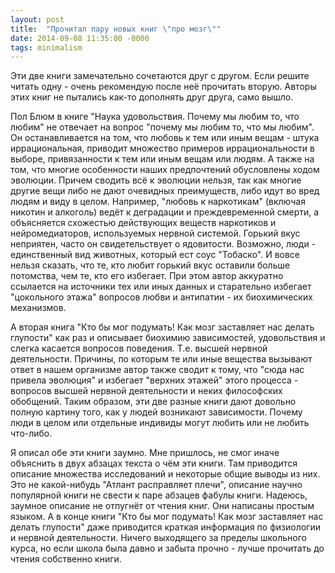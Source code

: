 ```yaml
---
layout: post
title:  "Прочитал пару новых книг \"про мозг\""
date: 2014-09-08 11:35:00 -0000
tags: minimalism
---
```


Эти две книги замечательно сочетаются друг с другом. Если решите читать одну - очень рекомендую после неё прочитать вторую. Авторы этих книг не пытались как-то дополнять друг друга, само вышло. 

Пол Блюм в книге "Наука удовольствия. Почему мы любим то, что любим" не отвечает на вопрос "почему мы любим то, что мы любим". Он останавливается на том, что любовь к тем или иным вещам - штука иррациональная, приводит множество примеров иррациональности в выборе, привязанности к тем или иным вещам или людям. А также на том, что многие особенности наших предпочтений обусловлены ходом эволюции. Причем сводить всё к эволюции нельзя, так как многие другие вещи либо не дают очевидных преимуществ, либо идут во вред людям и виду в целом. Например, "любовь к наркотикам" (включая никотин и алкоголь) ведёт к деградации и преждевременной смерти, а объясняется схожестью действующих веществ наркотиков и нейромедиаторов, используемых нервной системой. Горький вкус неприятен, часто он свидетельствует о ядовитости. Возможно, люди - единственный вид животных, который ест соус "Тобаско". И вовсе нельзя сказать, что те, кто любит горький вкус оставили больше потомства, чем те, кто его избегает. При этом автор аккуратно ссылается на источники тех или иных данных и старательно избегает "цокольного этажа" вопросов любви и антипатии - их биохимических механизмов. 

А вторая книга "Кто бы мог подумать! Как мозг заставляет нас делать глупости" как раз и описывает биохимию зависимостей, удовольствия и слегка касается вопросов поведения. Т.е. высшей нервной деятельности. Причины, по которым те или иные вещества вызывают ответ в нашем организме автор также сводит к тому, что "сюда нас привела эволюция" и избегает "верхних этажей" этого процесса - вопросов высшей нервной деятельности и неких философских обобщений. Таким образом, эти две разные книги дают довольно полную картину того, как у людей возникают зависимости. Почему люди в целом или отдельные индивиды могут любить или не любить что-либо.

Я описал обе эти книги заумно. Мне пришлось, не смог иначе объяснить в двух абзацах текста о чём эти книги.  Там приводится описание множества исследований и некоторые общие выводы из них. Это не какой-нибудь "Атлант расправляет плечи", описание научно популярной книги не свести к паре абзацев фабулы книги. Надеюсь, заумное описание не отпугнёт от чтения книг. Они написаны простым языком. А в конце книги  "Кто бы мог подумать! Как мозг заставляет нас делать глупости" даже приводится краткая информация по физиологии и нервной деятельности. Ничего выходящего за пределы школьного курса, но если школа была давно и забыта прочно - лучше прочитать до чтения собственно книги. 